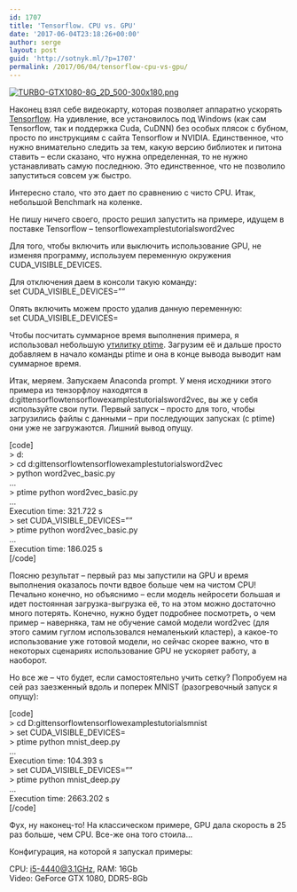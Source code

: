 ```yaml
---
id: 1707
title: 'Tensorflow. CPU vs. GPU'
date: '2017-06-04T23:18:26+00:00'
author: serge
layout: post
guid: 'http://sotnyk.ml/?p=1707'
permalink: /2017/06/04/tensorflow-cpu-vs-gpu/
---
```


[![TURBO-GTX1080-8G_2D_500-300x180.png](https://sotnyk.github.io/wp-content/uploads/2017/06/TURBO-GTX1080-8G_2D_500-300x180.png)](https://sotnyk.github.io/wp-content/uploads/2017/06/TURBO-GTX1080-8G_2D_500.png)

Наконец взял себе видеокарту, которая позволяет аппаратно ускорять [Tensorflow](https://www.tensorflow.org/). На удивление, все установилось под Windows (как сам Tensorflow, так и поддержка Cuda, CuDNN) без особых плясок с бубном, просто по инструкциям с сайта Tensorflow и NVIDIA. Единственное, что нужно внимательно следить за тем, какую версию библиотек и питона ставить – если сказано, что нужна определенная, то не нужно устанавливать самую последнюю. Это единственное, что не позволило запуститься совсем уж быстро.

Интересно стало, что это дает по сравнению с чисто CPU. Итак, небольшой Benchmark на коленке.

Не пишу ничего своего, просто решил запустить на примере, идущем в поставке Tensorflow – tensorflowexamplestutorialsword2vec

Для того, чтобы включить или выключить использование GPU, не изменяя программу, используем переменную окружения CUDA\_VISIBLE\_DEVICES.

Для отключения даем в консоли такую команду:  
set CUDA\_VISIBLE\_DEVICES=””

Опять включить можем просто удалив данную переменную:  
set CUDA\_VISIBLE\_DEVICES=

Чтобы посчитать суммарное время выполнения примера, я использовал небольшую [утилитку ptime](http://www.pc-tools.net/win32/ptime/). Загрузим её и дальше просто добавляем в начало команды ptime и она в конце вывода выводит нам суммарное время.

Итак, меряем. Запускаем Anaconda prompt. У меня исходники этого примера из тензорфлоу находятся в d:gittensorflowtensorflowexamplestutorialsword2vec, вы же у себя используйте свои пути. Первый запуск – просто для того, чтобы загрузились файлы с данными – при последующих запусках (с ptime) они уже не загружаются. Лишний вывод опущу.

\[code\]  
&gt; d:  
&gt; cd d:gittensorflowtensorflowexamplestutorialsword2vec  
&gt; python word2vec\_basic.py  
…  
&gt; ptime python word2vec\_basic.py  
…  
Execution time: 321.722 s  
&gt; set CUDA\_VISIBLE\_DEVICES=””  
&gt; ptime python word2vec\_basic.py  
…  
Execution time: 186.025 s  
\[/code\]

Поясню результат – первый раз мы запустили на GPU и время выполнения оказалось почти вдвое больше чем на чистом CPU! Печально конечно, но объяснимо – если модель нейросети большая и идет постоянная загрузка-выгрузка её, то на этом можно достаточно много потерять. Конечно, нужно будет подробнее посмотреть, о чем пример – наверняка, там не обучение самой модели word2vec (для этого самим гуглом использовался немаленький кластер), а какое-то использование уже готовой модели, но сейчас скорее важно, что в некоторых сценариях использование GPU не ускоряет работу, а наоборот.

Но все же – что будет, если самостоятельно учить сетку? Попробуем на сей раз заезженный вдоль и поперек MNIST (разогревочный запуск я опущу):

\[code\]  
&gt; cd D:gittensorflowtensorflowexamplestutorialsmnist  
&gt; set CUDA\_VISIBLE\_DEVICES=  
&gt; ptime python mnist\_deep.py  
…  
Execution time: 104.393 s  
&gt; set CUDA\_VISIBLE\_DEVICES=””  
&gt; ptime python mnist\_deep.py  
…  
Execution time: 2663.202 s  
\[/code\]

Фух, ну наконец-то! На классическом примере, GPU дала скорость в 25 раз больше, чем CPU. Все-же она того стоила…

Конфигурация, на которой я запускал примеры:

CPU: i5-4440@3.1GHz, RAM: 16Gb  
Video: GeForce GTX 1080, DDR5-8Gb